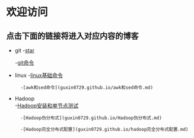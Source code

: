 ﻿# 欢迎访问
## 点击下面的链接将进入对应内容的博客
- git
 	-[star](https://github.com/guxin0729/guxin0729.github.io/blob/master/He.md)

	-[git命令](https://github.com/guxin0729/guxin0729.github.io/blob/master/1017.md)
- linux	
        -[linux基础命令](https://github.com/guxin0729/guxin0729.github.io/blob/master/Liunx.md)  
	
        -[awk和sed命令](guxin0729.github.io/awk和sed命令.md)    
- Hadoop	        
        -[Hadoop安装和单节点测试](guxin0729.github.io/Hadoop安装和单节点测试.md) 	 
  
        -[Hadoop伪分布式](guxin0729.github.io/Hadoop伪分布式.md)

        -[Hadoop完全分布式配置](guxin0729.github.io/hadoop完全分布式配置.md)
